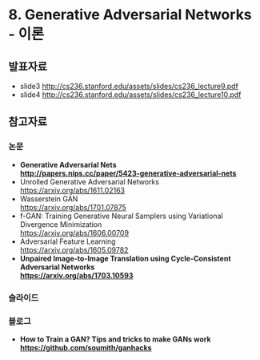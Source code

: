 # 8. Generative Adversarial Networks - 이론
## 발표자료
  + slide3 http://cs236.stanford.edu/assets/slides/cs236_lecture9.pdf
  + slide4 http://cs236.stanford.edu/assets/slides/cs236_lecture10.pdf

## 참고자료
### 논문
  + **Generative Adversarial Nets**<br/>
  **http://papers.nips.cc/paper/5423-generative-adversarial-nets**
  + Unrolled Generative Adversarial Networks<br/>
  https://arxiv.org/abs/1611.02163
  + Wasserstein GAN<br/>
  https://arxiv.org/abs/1701.07875
  + f-GAN: Training Generative Neural Samplers using Variational Divergence Minimization<br/>
  https://arxiv.org/abs/1606.00709
  + Adversarial Feature Learning<br/>
  https://arxiv.org/abs/1605.09782
  + **Unpaired Image-to-Image Translation using Cycle-Consistent Adversarial Networks**<br/>
  **https://arxiv.org/abs/1703.10593**
  

### 슬라이드

### 블로그
  + **How to Train a GAN? Tips and tricks to make GANs work**
  **https://github.com/soumith/ganhacks**
